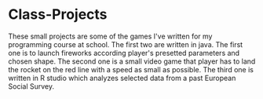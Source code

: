 # Class-Projects


These small projects are some of the games I've written for my programming course at school.
The first two are written in java.
The first one is to launch fireworks according player's presetted parameters and chosen shape. 
The second one is a small video game that player has to land the rocket on the red line with a speed as small as possible.
The third one is written in R studio which analyzes selected data from a past European Social Survey.
